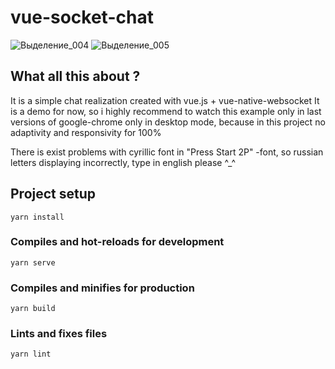 # vue-socket-chat

![Выделение_004](https://user-images.githubusercontent.com/24750682/71343461-7e249100-2592-11ea-980e-e60b753dc8fe.png)
![Выделение_005](https://user-images.githubusercontent.com/24750682/71343536-b6c46a80-2592-11ea-9a3f-d105967f039a.png)

## What all this about ?
It is a simple chat realization created with vue.js + vue-native-websocket
It is a demo for now, so i highly recommend to watch this example only in
last versions of google-chrome only in desktop mode, because in this project no
adaptivity and responsivity for 100%

There is exist problems with cyrillic font in "Press Start 2P" -font, so russian letters
displaying incorrectly, type in english please ^_^

## Project setup
```
yarn install
```

### Compiles and hot-reloads for development
```
yarn serve
```

### Compiles and minifies for production
```
yarn build
```

### Lints and fixes files
```
yarn lint
```
